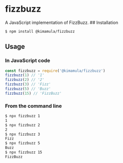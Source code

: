 # fizzbuzz

A JavaScript implementation of FizzBuzz. ## Installation

```sh
$ npm install @kimamula/fizzbuzz
```

## Usage

### In JavaScript code

```js
const fizzbuzz = require('@kimamula/fizzbuzz')
fizzbuzz(1) // '1' 
fizzbuzz(2) // '2' 
fizzbuzz(3) // 'Fizz' 
fizzbuzz(5) // 'Buzz'
fizzbuzz(15) // 'FizzBuzz'
``` 

### From the command line
```sh
$ npx fizzbuzz 1
1
$ npx fizzbuzz 2
2
$ npx fizzbuzz 3
Fizz
$ npx fizzbuzz 5
Buzz
$ npx fizzbuzz 15
FizzBuzz
```


